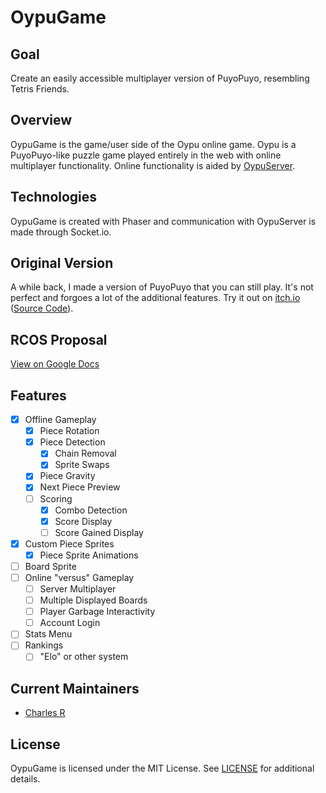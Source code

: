 # OypuGame

## Goal
Create an easily accessible multiplayer version of PuyoPuyo, resembling Tetris Friends.

## Overview
OypuGame is the game/user side of the Oypu online game. Oypu is a PuyoPuyo-like puzzle game played entirely in the web with online multiplayer functionality. Online functionality is aided by [OypuServer](https://www.github.com/taliyos/OypuServer).

## Technologies
OypuGame is created with Phaser and communication with OypuServer is made through Socket.io.

## Original Version
A while back, I made a version of PuyoPuyo that you can still play. It's not perfect and forgoes a lot of the additional features. Try it out on [itch.io](https://taliyos.itch.io/puyojs) ([Source Code](https://www.github.com/taliyos/puyojs)).

## RCOS Proposal
[View on Google Docs](https://docs.google.com/document/d/1eXm5zfqGpvBiPyBLLVvg5sBEhloP5CbykJFItqMcX3c/edit?usp=sharing)

## Features
 - [X] Offline Gameplay 
   - [X] Piece Rotation
   - [X] Piece Detection
     - [X] Chain Removal
     - [X] Sprite Swaps
   - [X] Piece Gravity
   - [X] Next Piece Preview
   - [ ] Scoring
     - [X] Combo Detection
     - [X] Score Display
     - [ ] Score Gained Display
 - [X] Custom Piece Sprites
   - [X] Piece Sprite Animations
 - [ ] Board Sprite
 - [ ] Online "versus" Gameplay
   - [ ] Server Multiplayer
   - [ ] Multiple Displayed Boards
   - [ ] Player Garbage Interactivity
   - [ ] Account Login
 - [ ] Stats Menu
 - [ ] Rankings
   - [ ] "Elo" or other system

## Current Maintainers
- [Charles R](https://www.github.com/taliyos)

## License
OypuGame is licensed under the MIT License. See [LICENSE](LICENSE) for additional details.
